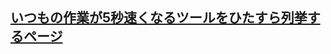 ## [いつもの作業が5秒速くなるツールをひたすら列挙するページ](https://zenn.dev/futsu/articles/d54d7dfda7bb7f81a93e#vscode%E6%8B%A1%E5%BC%B5%E6%A9%9F%E8%83%BD)
